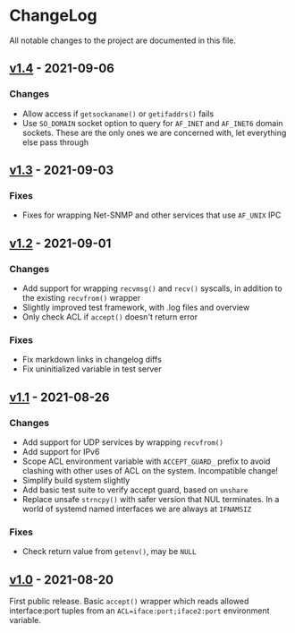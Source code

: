 ChangeLog
=========

All notable changes to the project are documented in this file.


[v1.4][] - 2021-09-06
---------------------

### Changes
- Allow access if `getsockaname()` or `getifaddrs()` fails
- Use `SO_DOMAIN` socket option to query for `AF_INET` and `AF_INET6`
  domain sockets.  These are the only ones we are concerned with, let
  everything else pass through


[v1.3][] - 2021-09-03
---------------------

### Fixes
- Fixes for wrapping Net-SNMP and other services that use `AF_UNIX` IPC


[v1.2][] - 2021-09-01
---------------------

### Changes
- Add support for wrapping `recvmsg()` and `recv()` syscalls, in
  addition to the existing `recvfrom()` wrapper
- Slightly improved test framework, with .log files and overview
- Only check ACL if `accept()` doesn't return error

### Fixes
- Fix markdown links in changelog diffs
- Fix uninitialized variable in test server

[v1.1][] - 2021-08-26
---------------------

### Changes
- Add support for UDP services by wrapping `recvfrom()`
- Add support for IPv6
- Scope ACL environment variable with `ACCEPT_GUARD_` prefix to avoid
  clashing with other uses of ACL on the system.  Incompatible change!
- Simplify build system slightly
- Add basic test suite to verify accept guard, based on `unshare`
- Replace unsafe `strncpy()` with safer version that NUL terminates.
  In a world of systemd named interfaces we are always at `IFNAMSIZ`

### Fixes
- Check return value from `getenv()`, may be `NULL`


[v1.0][] - 2021-08-20
---------------------

First public release.  Basic `accept()` wrapper which reads allowed
interface:port tuples from an `ACL=iface:port;iface2:port` environment
variable.

[v1.4]: https://github.com/westermo/accept-guard/compare/v1.3...v1.4
[v1.3]: https://github.com/westermo/accept-guard/compare/v1.2...v1.3
[v1.2]: https://github.com/westermo/accept-guard/compare/v1.1...v1.2
[v1.1]: https://github.com/westermo/accept-guard/compare/v1.0...v1.1
[v1.0]: https://github.com/westermo/accept-guard/compare/v0.0...v1.0
